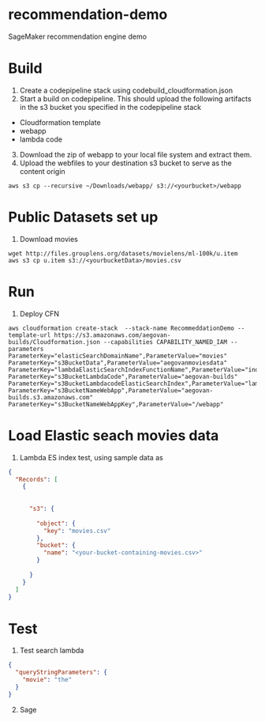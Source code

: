 # recommendation-demo
SageMaker recommendation engine demo

# Build
1. Create a codepipeline stack using codebuild_cloudformation.json
2. Start a build on codepipeline. This should upload the following artifacts in the s3 bucket you specified in the codepipeline stack
  * Cloudformation template
  * webapp
  * lambda code
3. Download the zip of webapp  to your local file system and extract them.
4. Upload the webfiles to your destination s3 bucket to serve as the content origin
```shell
aws s3 cp --recursive ~/Downloads/webapp/ s3://<yourbucket>/webapp
```
# Public Datasets set up
1. Download movies
```shell
wget http://files.grouplens.org/datasets/movielens/ml-100k/u.item
aws s3 cp u.item s3://<yourbucketData>/movies.csv
```


# Run
1. Deploy CFN
```shell
aws cloudformation create-stack  --stack-name RecommeddationDemo --template-url https://s3.amazonaws.com/aegovan-builds/Cloudformation.json --capabilities CAPABILITY_NAMED_IAM --parameters ParameterKey="elasticSearchDomainName",ParameterValue="movies" ParameterKey="s3BucketData",ParameterValue="aegovanmoviesdata" ParameterKey="lambdaElasticSearchIndexFunctionName",ParameterValue="indexElasticSearch"  ParameterKey="s3BucketLambdaCode",ParameterValue="aegovan-builds" ParameterKey="s3BucketLambdacodeElasticSearchIndex",ParameterValue="lambda_bundle.zip" ParameterKey="s3BucketNameWebApp",ParameterValue="aegovan-builds.s3.amazonaws.com" ParameterKey="s3BucketNameWebAppKey",ParameterValue="/webapp" 

```


# Load Elastic seach movies data
1. Lambda ES index test, using sample data as 
```json
{
  "Records": [
    {
      
      
      "s3": {
      
        "object": {
          "key": "movies.csv"
        },
        "bucket": {
          "name": "<your-bucket-containing-movies.csv>"
        }
    
      }
    }
  ]
}
```

# Test
1. Test search lambda
```json
{
  "queryStringParameters": {
    "movie": "the"
  }
}
```

2. Sage